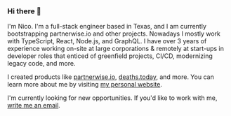### Hi there 👋

I'm Nico. I'm a full-stack engineer based in Texas, and I am currently bootstrapping partnerwise.io and other projects. Nowadays I mostly work with TypeScript, React, Node.js, and GraphQL. I have over 3 years of experience working on-site at large corporations & remotely at start-ups in developer roles that enticed of greenfield projects, CI/CD, modernizing legacy code, and more. 

I created products like [partnerwise.io](https://partnerwise.io), [deaths.today](https://deaths.today), and more. You can learn more about me by visiting [my personal website](https://nico.ventures).

I'm currently looking for new opportunities. If you'd like to work with me, [write me an email](mailto:estrada@hey.com).

